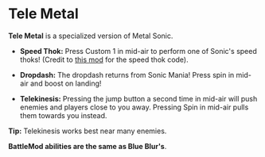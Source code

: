 # Tele Metal
**Tele Metal** is a specialized version of Metal Sonic.

- **Speed Thok:**
Press Custom 1 in mid-air to perform one of Sonic's speed thoks! (Credit to [this mod](https://mb.srb2.org/threads/everyone-gets-a-thok.27956/) for the speed thok code).

- **Dropdash:** 
The dropdash returns from Sonic Mania! Press spin in mid-air and boost on landing!

- **Telekinesis:**
Pressing the jump button a second time in mid-air will push enemies and players close to you away.
Pressing Spin in mid-air pulls them towards you instead.

**Tip:** Telekinesis works best near many enemies.

**BattleMod abilities are the same as Blue Blur's**.
